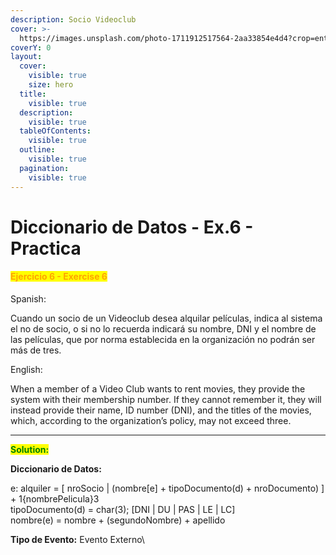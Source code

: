 ```yaml
---
description: Socio Videoclub
cover: >-
  https://images.unsplash.com/photo-1711912517564-2aa33854e4d4?crop=entropy&cs=srgb&fm=jpg&ixid=M3wxOTcwMjR8MHwxfHNlYXJjaHw3fHxCbG9ja2J1c3RlcnxlbnwwfHx8fDE3Mzg3Nzc0ODl8MA&ixlib=rb-4.0.3&q=85
coverY: 0
layout:
  cover:
    visible: true
    size: hero
  title:
    visible: true
  description:
    visible: true
  tableOfContents:
    visible: true
  outline:
    visible: true
  pagination:
    visible: true
---
```


# Diccionario de Datos - Ex.6 - Practica

#### <mark style="color:orange;">Ejercicio 6 - Exercise 6</mark>

Spanish:

Cuando un socio de un Videoclub desea alquilar películas, indica al sistema el no de socio, o si no lo recuerda indicará su nombre, DNI y el nombre de las películas, que por norma establecida en la organización no podrán ser más de tres.

English:

When a member of a Video Club wants to rent movies, they provide the system with their membership number. If they cannot remember it, they will instead provide their name, ID number (DNI), and the titles of the movies, which, according to the organization’s policy, may not exceed three.

***

<mark style="color:green;">**Solution:**</mark>&#x20;

**Diccionario de Datos:**&#x20;

e: alquiler = \[ nroSocio | (nombre\[e] + tipoDocumento(d) + nroDocumento) ] + 1{nombrePelicula}3 \
tipoDocumento(d) = char(3); \[DNI | DU | PAS | LE | LC]\
nombre(e) = nombre + (segundoNombre) + apellido

**Tipo de Evento:** Evento Externo\


